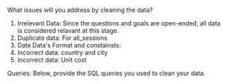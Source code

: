What issues will you address by cleaning the data?
1. Irrelevant Data: 
Since the questions and goals are open-ended, all data is considered relavant at this stage. 
3. Duplicate data:
For all_sessions
5. Date Data's Format and constainsts:
6. Incorrect data: country and city 
7. Incorrect data: Unit cost 




Queries:
Below, provide the SQL queries you used to clean your data.
